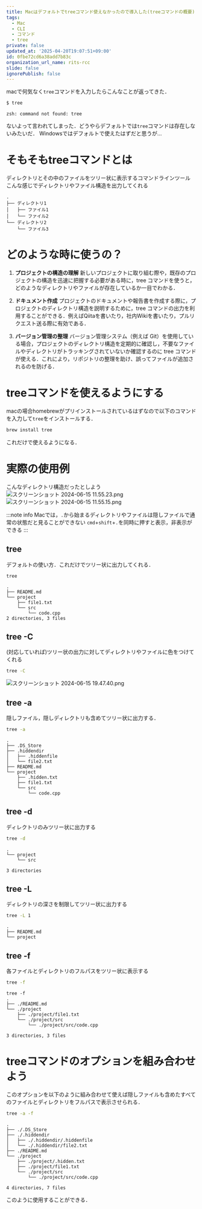 ```yaml
---
title: Macはデフォルトでtreeコマンド使えなかったので導入した(treeコマンドの概要)
tags:
  - Mac
  - CLI
  - コマンド
  - tree
private: false
updated_at: '2025-04-20T19:07:51+09:00'
id: 0fbe72cd6a38add7b83c
organization_url_name: rits-rcc
slide: false
ignorePublish: false
---
```

macで何気なく`tree`コマンドを入力したらこんなことが返ってきた．
```bash
$ tree
```
```
zsh: command not found: tree
```
ないよって言われてしまった．どうやらデフォルトでは`tree`コマンドは存在しないみたいだ．
Windowsではデフォルトで使えたはずだと思うが...


# そもそもtreeコマンドとは
ディレクトリとその中のファイルをツリー状に表示するコマンドラインツール
こんな感じでディレクトリやファイル構造を出力してくれる
```
.
├── ディレクトリ1
│   ├── ファイル1
│   └── ファイル2
└── ディレクトリ2
    └── ファイル3
```
# どのような時に使うの？
1. **プロジェクトの構造の理解**
新しいプロジェクトに取り組む際や，既存のプロジェクトの構造を迅速に把握する必要がある時に，tree コマンドを使うと，どのようなディレクトリやファイルが存在しているか一目でわかる．

2. **ドキュメント作成**
プロジェクトのドキュメントや報告書を作成する際に，プロジェクトのディレクトリ構造を説明するために，tree コマンドの出力を利用することができる．例えばQiitaを書いたり，社内Wikiを書いたり，プルリクエスト送る際に有効である．

3. **バージョン管理の整理**
バージョン管理システム（例えば Git）を使用している場合，プロジェクトのディレクトリ構造を定期的に確認し，不要なファイルやディレクトリがトラッキングされていないか確認するのに tree コマンドが使える．これにより，リポジトリの整理を助け、誤ってファイルが追加されるのを防げる．

# treeコマンドを使えるようにする
macの場合homebrewがプリインストールされているはずなので以下のコマンドを入力して`tree`をインストールする．
```bash
brew install tree
```
これだけで使えるようになる．



# 実際の使用例
こんなディレクトリ構造だったとしよう
![スクリーンショット 2024-06-15 11.55.23.png](https://qiita-image-store.s3.ap-northeast-1.amazonaws.com/0/3757442/6398b30f-92f4-8c13-fc6e-2114a37824c3.png)
![スクリーンショット 2024-06-15 11.55.15.png](https://qiita-image-store.s3.ap-northeast-1.amazonaws.com/0/3757442/62beb545-d664-d32d-1fd2-a34482a14787.png)


:::note info
Macでは，`.`から始まるディレクトリやファイルは隠しファイルで通常の状態だと見ることができない
`cmd`+`shift`+`.`を同時に押すと表示，非表示ができる
:::




## tree
デフォルトの使い方．これだけでツリー状に出力してくれる．
```
tree
```
```
.
├── README.md
└── project
    ├── file1.txt
    └── src
        └── code.cpp
2 directories, 3 files
```

## tree -C
(対応していれば)ツリー状の出力に対してディレクトリやファイルに色をつけてくれる
```bash
tree -C
```
![スクリーンショット 2024-06-15 19.47.40.png](https://qiita-image-store.s3.ap-northeast-1.amazonaws.com/0/3757442/67a9b9a9-9a89-8c94-a6fc-0bb244d0a9ea.png)




## tree -a 
隠しファイル，隠しディレクトリも含めてツリー状に出力する．
```bash
tree -a
```

```
.
├── .DS_Store
├── .hiddendir
│   ├── .hiddenfile
│   └── file2.txt
├── README.md
└── project
    ├── .hidden.txt
    ├── file1.txt
    └── src
        └── code.cpp
```

## tree -d
ディレクトリのみツリー状に出力する
```bash
tree -d
```

```
.
└── project
    └── src

3 directories
```

## tree -L
ディレクトリの深さを制限してツリー状に出力する
```bash md:L=1の時
tree -L 1
```

```
.
├── README.md
└── project
```
## tree -f
各ファイルとディレクトリのフルパスをツリー状に表示する
```bash
tree -f
```

```
tree -f
.
├── ./README.md
└── ./project
    ├── ./project/file1.txt
    └── ./project/src
        └── ./project/src/code.cpp

3 directories, 3 files
```
# treeコマンドのオプションを組み合わせよう
このオプションを以下のように組み合わせて使えば隠しファイルも含めたすべてのファイルとディレクトリをフルパスで表示させられる．
```bash
tree -a -f
```
```
.
├── ./.DS_Store
├── ./.hiddendir
│   ├── ./.hiddendir/.hiddenfile
│   └── ./.hiddendir/file2.txt
├── ./README.md
└── ./project
    ├── ./project/.hidden.txt
    ├── ./project/file1.txt
    └── ./project/src
        └── ./project/src/code.cpp

4 directories, 7 files
```
このように使用することができる．
